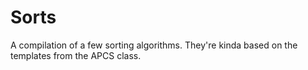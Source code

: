 # Sorts
A compilation of a few sorting algorithms. They're kinda based on the templates from the APCS class.
